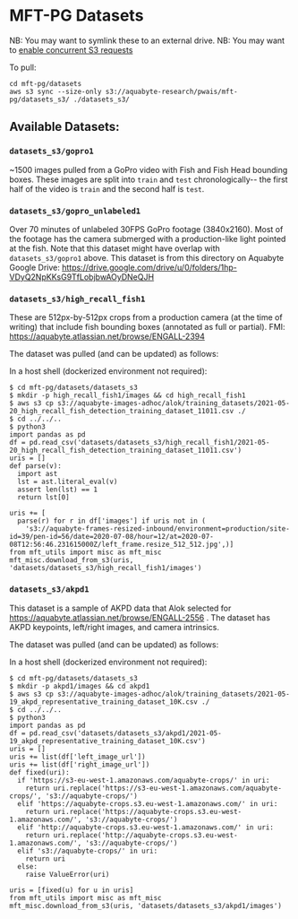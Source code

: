 # MFT-PG Datasets

NB: You may want to symlink these to an external drive.
NB: You may want to [enable concurrent S3 requests](https://docs.aws.amazon.com/cli/latest/topic/s3-config.html)

To pull:
```
cd mft-pg/datasets
aws s3 sync --size-only s3://aquabyte-research/pwais/mft-pg/datasets_s3/ ./datasets_s3/
```

## Available Datasets:

### `datasets_s3/gopro1`

~1500 images pulled from a GoPro video with Fish and Fish Head
bounding boxes.  These images are split into `train` and `test`
chronologically-- the first half of the video is `train` and 
the second half is `test`.


### `datasets_s3/gopro_unlabeled1`

Over 70 minutes of unlabeled 30FPS GoPro footage (3840x2160).  Most of the
footage has the camera submerged with a production-like light pointed at the
fish.  Note that this dataset might have overlap with `datasets_s3/gopro1`
above. This dataset is from this directory on Aquabyte Google Drive:
https://drive.google.com/drive/u/0/folders/1hp-VDyQ2NpKKsG9TfLobjbwAOyDNeQJH


### `datasets_s3/high_recall_fish1`

These are 512px-by-512px crops from a production camera (at the time of
writing) that include fish bounding boxes (annotated as full or partial).
FMI: https://aquabyte.atlassian.net/browse/ENGALL-2394 

The dataset was pulled (and can be updated) as follows:

In a host shell (dockerized environment not required):
```
$ cd mft-pg/datasets/datasets_s3
$ mkdir -p high_recall_fish1/images && cd high_recall_fish1
$ aws s3 cp s3://aquabyte-images-adhoc/alok/training_datasets/2021-05-20_high_recall_fish_detection_training_dataset_11011.csv ./
$ cd ../../..
$ python3
import pandas as pd
df = pd.read_csv('datasets/datasets_s3/high_recall_fish1/2021-05-20_high_recall_fish_detection_training_dataset_11011.csv')
uris = []
def parse(v):
  import ast
  lst = ast.literal_eval(v)
  assert len(lst) == 1
  return lst[0]

uris += [
  parse(r) for r in df['images'] if uris not in (
    's3://aquabyte-frames-resized-inbound/environment=production/site-id=39/pen-id=56/date=2020-07-08/hour=12/at=2020-07-08T12:56:46.231615000Z/left_frame.resize_512_512.jpg',)]
from mft_utils import misc as mft_misc
mft_misc.download_from_s3(uris, 'datasets/datasets_s3/high_recall_fish1/images')

```


### `datasets_s3/akpd1`

This dataset is a sample of AKPD data that Alok selected for 
https://aquabyte.atlassian.net/browse/ENGALL-2556 .  The dataset
has AKPD keypoints, left/right images, and camera intrinsics.


The dataset was pulled (and can be updated) as follows:

In a host shell (dockerized environment not required):
```
$ cd mft-pg/datasets/datasets_s3
$ mkdir -p akpd1/images && cd akpd1
$ aws s3 cp s3://aquabyte-images-adhoc/alok/training_datasets/2021-05-19_akpd_representative_training_dataset_10K.csv ./
$ cd ../../..
$ python3
import pandas as pd
df = pd.read_csv('datasets/datasets_s3/akpd1/2021-05-19_akpd_representative_training_dataset_10K.csv')
uris = []
uris += list(df['left_image_url'])
uris += list(df['right_image_url'])
def fixed(uri):
  if 'https://s3-eu-west-1.amazonaws.com/aquabyte-crops/' in uri:
    return uri.replace('https://s3-eu-west-1.amazonaws.com/aquabyte-crops/', 's3://aquabyte-crops/')
  elif 'https://aquabyte-crops.s3.eu-west-1.amazonaws.com/' in uri:
    return uri.replace('https://aquabyte-crops.s3.eu-west-1.amazonaws.com/', 's3://aquabyte-crops/')
  elif 'http://aquabyte-crops.s3.eu-west-1.amazonaws.com/' in uri:
    return uri.replace('http://aquabyte-crops.s3.eu-west-1.amazonaws.com/', 's3://aquabyte-crops/')
  elif 's3://aquabyte-crops/' in uri:
    return uri
  else:
    raise ValueError(uri)

uris = [fixed(u) for u in uris]
from mft_utils import misc as mft_misc
mft_misc.download_from_s3(uris, 'datasets/datasets_s3/akpd1/images')

```
